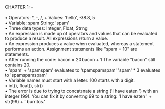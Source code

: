 CHAPTER 1: - <br />
<br />
•	Operators: *, -, /, + Values: 'hello', -88.8, 5 <br />
•	Variable: spam String: 'spam' <br />
•	Three data types: Integer, Float, String <br />
•	An expression is made up of operators and values that can be evaluated to produce a result. All expressions return a value. <br />
•	An expression produces a value when evaluated, whereas a statement performs an action. Assignment statements like "spam = 10" are statements. <br />
•	After running the code: bacon = 20 bacon + 1 The variable "bacon" still contains 20. <br />
•	'spam' + 'spamspam' evaluates to 'spamspamspam' 'spam' * 3 evaluates to 'spamspamspam' <br />
•	Variable names must start with a letter. 100 starts with a digit. <br />
•	int(), float(), str()  <br />
•	The error is due to trying to concatenate a string ('I have eaten ') with an integer (99). You can fix it by converting 99 to a string: 'I have eaten ' + str(99) + ' burritos.' <br />

